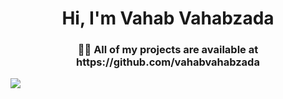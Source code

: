 <h1 align="center">Hi, I'm Vahab Vahabzada</h1>
<h3 align="center">👨‍💻 All of my projects are available at https://github.com/vahabvahabzada</h3>
<img src="https://github-readme-stats.vercel.app/api/top-langs/?username=vahabvahabzada&layout=compact&theme=transparent" />
